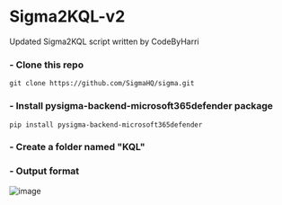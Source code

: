 # Sigma2KQL-v2
Updated Sigma2KQL script written by CodeByHarri

### - Clone this repo
```git clone https://github.com/SigmaHQ/sigma.git```

### - Install pysigma-backend-microsoft365defender package
```pip install pysigma-backend-microsoft365defender```

### - Create a folder named "KQL"

### - Output format
![image](https://github.com/Khaled6120/Sigma2KQL-v2/assets/86200305/dc59422d-4a3c-42ab-8a80-cf4e942520d7)

